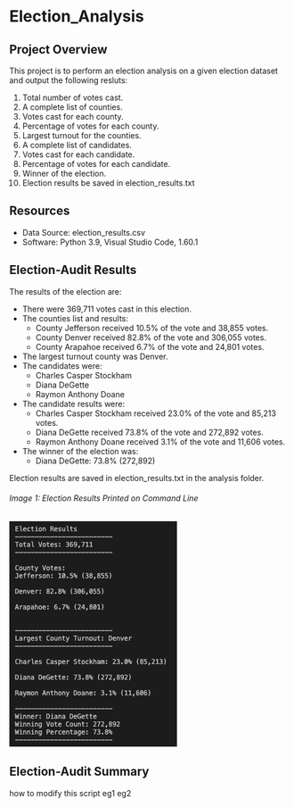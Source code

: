 # Election_Analysis

## Project Overview
This project is to perform an election analysis on a given election dataset and output the following resluts:

1. Total number of votes cast.
2. A complete list of counties.
3. Votes cast for each county.
4. Percentage of votes for each county.
5. Largest turnout for the counties.
6. A complete list of candidates.
7. Votes cast for each candidate.
8. Percentage of votes for each candidate.
9. Winner of the election.
10. Election results be saved in election_results.txt

## Resources
- Data Source: election_results.csv
- Software: Python 3.9, Visual Studio Code, 1.60.1

## Election-Audit Results
The results of the election are:
- There were 369,711 votes cast in this election.
- The counties list and results:
  - County Jefferson received 10.5% of the vote and 38,855 votes.
  - County Denver received 82.8% of the vote and 306,055 votes.
  - County Arapahoe received 6.7% of the vote and 24,801 votes.
- The largest turnout county was Denver.
- The candidates were:
  - Charles Casper Stockham
  - Diana DeGette 
  - Raymon Anthony Doane
- The candidate results were:
  - Charles Casper Stockham received 23.0% of the vote and 85,213 votes.
  - Diana DeGette received 73.8% of the vote and 272,892 votes.
  - Raymon Anthony Doane received 3.1% of the vote and 11,606 votes.
- The winner of the election was:
  - Diana DeGette: 73.8% (272,892)  
  
Election results are saved in election_results.txt in the analysis folder.
###### Image 1: Election Results Printed on Command Line
![election results](https://github.com/kaylaisnomyname/Election_Analysis/blob/main/election_results.png?raw=true)

## Election-Audit Summary
how to modify this script
eg1
eg2 


